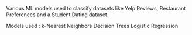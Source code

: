 Various ML models used to classify datasets like Yelp Reviews, Restaurant Preferences and a Student Dating dataset.

Models used :
k-Nearest Neighbors
Decision Trees
Logistic Regression
